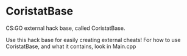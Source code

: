 # CoristatBase
CS:GO external hack base, called CoristatBase.

Use this hack base for easily creating external cheats!
For how to use CoristatBase, and what it contains, look in Main.cpp

